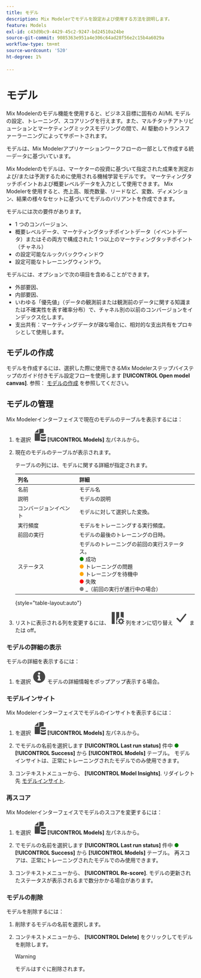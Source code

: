 ```yaml
---
title: モデル
description: Mix Modelerでモデルを設定および使用する方法を説明します。
feature: Models
exl-id: c43d9bc9-4429-45c2-9247-bd24510a24be
source-git-commit: 9085363e951a4e306c64ad28f56e2c15b4a6029a
workflow-type: tm+mt
source-wordcount: '520'
ht-degree: 1%

---
```


# モデル

Mix Modelerのモデル機能を使用すると、ビジネス目標に固有の AI/ML モデルの設定、トレーニング、スコアリングを行えます。また、マルチタッチアトリビューションとマーケティングミックスモデリングの間で、AI 駆動のトランスファーラーニングによってサポートされます。

モデルは、Mix Modelerアプリケーションワークフローの一部として作成する統一データに基づいています。

Mix Modelerのモデルは、マーケターの投資に基づいて指定された成果を測定および/または予測するために使用される機械学習モデルです。 マーケティングタッチポイントおよび概要レベルデータを入力として使用できます。 Mix Modelerを使用すると、売上高、販売数量、リードなど、変数、ディメンション、結果の様々なセットに基づいてモデルのバリアントを作成できます。

モデルには次の要件があります。

* 1 つのコンバージョン、
* 概要レベルデータ、マーケティングタッチポイントデータ（イベントデータ）またはその両方で構成された 1 つ以上のマーケティングタッチポイント（チャネル）
* の設定可能なルックバックウィンドウ
* 設定可能なトレーニングウィンドウ。

モデルには、オプションで次の項目を含めることができます。

* 外部要因、
* 内部要因、
* いわゆる「優先値」（データの観測前または観測前のデータに関する知識または不確実性を表す確率分布）で、チャネル別の以前のコンバージョンをインデックス化します。
* 支出共有：マーケティングデータが疎な場合に、相対的な支出共有をプロキシとして使用します。


## モデルの作成

モデルを作成するには、選択した際に使用できるMix Modelerステップバイステップのガイド付きモデル設定フローを使用します **[!UICONTROL Open model canvas]**. 参照： [モデルの作成](create.md) を参照してください。

## モデルの管理

Mix Modelerインターフェイスで現在のモデルのテーブルを表示するには：

1. を選択 ![](/help/assets//icons/FileData.svg) **[!UICONTROL Models]** 左パネルから。

1. 現在のモデルのテーブルが表示されます。

   テーブルの列には、モデルに関する詳細が指定されます。

   | 列名 | 詳細 |
   |---|---|
   | 名前 | モデル名 |
   | 説明 | モデルの説明 |
   | コンバージョンイベント | モデルに対して選択した変換。 |
   | 実行頻度 | モデルをトレーニングする実行頻度。 |
   | 前回の実行 | モデルの最後のトレーニングの日時。 |
   | ステータス | モデルのトレーニングの前回の実行ステータス。 <br/><span style="color:green">●</span> 成功<br/><span style="color:orange">●</span> トレーニングの問題<br/> <span style="color:orange">●</span> トレーニングを待機中 <br/><span style="color:red">●</span> 失敗 <br/><span style="color:gray">●</span> _（前回の実行が進行中の場合） |

   {style="table-layout:auto"}

1. リストに表示される列を変更するには、 ![列設定](/help/assets//icons/ColumnSetting.svg) 列をオンに切り替え ![チェック](/help/assets//icons/Checkmark.svg) または off。


### モデルの詳細の表示

モデルの詳細を表示するには：

1. を選択 ![情報](/help/assets//icons/Info.svg) モデルの詳細情報をポップアップ表示する場合。



### モデルインサイト

Mix Modelerインターフェイスでモデルのインサイトを表示するには：

1. を選択 ![](/help/assets//icons/FileData.svg) **[!UICONTROL Models]** 左パネルから。

1. でモデルの名前を選択します **[!UICONTROL Last run status]** 件中 <span style="color:green">●</span> **[!UICONTROL Success]** から **[!UICONTROL Models]** テーブル。 モデルインサイトは、正常にトレーニングされたモデルでのみ使用できます。

1. コンテキストメニューから、 **[!UICONTROL Model Insights]**. リダイレクト先 [モデルインサイト](insights.md).


### 再スコア


Mix Modelerインターフェイスでモデルのスコアを変更するには：

1. を選択 ![](/help/assets//icons/FileData.svg) **[!UICONTROL Models]** 左パネルから。

1. でモデルの名前を選択します **[!UICONTROL Last run status]** 件中 <span style="color:green">●</span> **[!UICONTROL Success]** から **[!UICONTROL Models]** テーブル。 再スコアは、正常にトレーニングされたモデルでのみ使用できます。

1. コンテキストメニューから、 **[!UICONTROL Re-score]**. モデルの更新されたステータスが表示されるまで数分かかる場合があります。


### モデルの削除

モデルを削除するには：

1. 削除するモデルの名前を選択します。

1. コンテキストメニューから、 **[!UICONTROL Delete]** をクリックしてモデルを削除します。

   >[!WARNING]
   >
   >モデルはすぐに削除されます。


